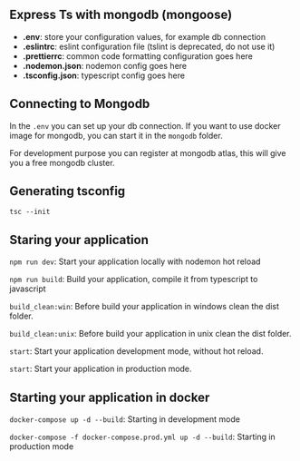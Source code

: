 ## Express Ts with mongodb (mongoose)

- **.env**: store your configuration values, for example db connection
- **.eslintrc**: eslint configuration file (tslint is deprecated, do not use it)
- **.prettierrc**: common code formatting configuration goes here
- **.nodemon.json**: nodemon config goes here
- **.tsconfig.json**: typescript config goes here

## Connecting to Mongodb

In the ``.env`` you can set up your db connection. If you want to use docker image for mongodb, you can start it in the ``mongodb`` folder.

For development purpose you can register at mongodb atlas, this will give you a free mongodb cluster. 

## Generating tsconfig

``tsc --init``

## Staring your application


``npm run dev``: Start your application locally with nodemon hot reload

``npm run build``: Build your application, compile it from typescript to javascript

``build_clean:win``: Before build your application in windows clean the dist folder.

``build_clean:unix``: Before build your application in unix clean the dist folder.

``start``: Start your application development mode, without hot reload.

``start``: Start your application in production mode.

## Starting your application in docker

``docker-compose up -d --build``: Starting in development mode

``docker-compose -f docker-compose.prod.yml up -d --build``: Starting in production mode